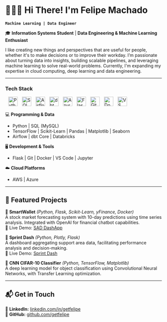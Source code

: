# 🧑🏼‍💻 Hi There! I'm Felipe Machado

**`Machine Learning | Data Engineer`**

🎓 **Information Systems Student** | **Data Engineering & Machine Learning Enthusiast**

I like creating new things and perspectives that are useful for people, whether it's to make decisions or to improve their workday.
I’m passionate about turning data into insights, building scalable pipelines, and leveraging machine learning to solve real-world problems. Currently, I'm expanding my expertise in cloud computing, deep learning and data engineering.

---

### Tech Stack

  <img alt="Python" title="Python" width="30px" style="padding-left: 10px;" src="https://cdn.jsdelivr.net/gh/devicons/devicon@latest/icons/python/python-original.svg"/>
  <img alt="SQL" title="SQL" width="30px" style="padding-left: 10px;" src="https://cdn.jsdelivr.net/gh/devicons/devicon@latest/icons/mysql/mysql-original.svg"/>
  <img alt="Airflow" title="Airflow" width="30px" style="padding-left: 10px;" src="https://cdn.jsdelivr.net/gh/devicons/devicon@latest/icons/apacheairflow/apacheairflow-original.svg"/>
  <img alt="dbt" title="dbt" width="30px" style="padding-left: 10px;" src="https://seeklogo.com/images/D/dbt-logo-500AB0BAA7-seeklogo.com.png"/>
  <img alt="Azure" title="Azure" width="30px" style="padding-left: 10px;" src="https://cdn.jsdelivr.net/gh/devicons/devicon@latest/icons/azure/azure-original.svg"/>
  <img alt="Flask" title="Flask" width="30px" style="padding-left: 10px;" src="https://cdn.jsdelivr.net/gh/devicons/devicon@latest/icons/flask/flask-original.svg"/>
  <img alt="Git" title="Git" width="30px" style="padding-left: 10px;" src="https://cdn.jsdelivr.net/gh/devicons/devicon@latest/icons/git/git-original.svg"/>
  <img alt="Docker" title="Docker" width="30px" style="padding-left: 10px;" src="https://cdn.jsdelivr.net/gh/devicons/devicon@latest/icons/docker/docker-original.svg"/>
  <img alt="VS Code" title="VS Code" width="30px" style="padding-left: 10px;" src="https://cdn.jsdelivr.net/gh/devicons/devicon@latest/icons/vscode/vscode-original.svg"/>
</p>

💻 **Programming & Data**

- Python | SQL (MySQL)
- TensorFlow | Scikit-Learn | Pandas | Matplotlib | Seaborn
- Airflow | dbt Core | Databricks

🖥️ **Development & Tools**

- Flask | Git | Docker | VS Code | Jupyter

☁️ **Cloud Platforms**

- AWS | Azure

---

## 📌 Featured Projects

🔹 **SmartWallet** _(Python, Flask, Scikit-Learn, yFinance, Docker)_  
 A stock market forecasting system with 10-day predictions using time series analysis. Integrated with OpenAI for financial chatbot capabilities.  
🔗 Live Demo: [SAD DashApp](https://felipe-machado-sistema-sad.onrender.com/)

🔹 **Sprint Dash** _(Python, Plotly, Flask)_  
 A dashboard aggregating support area data, facilitating performance analysis and decision-making.  
🔗 Live Demo: [Sprint Dash](https://felipe-machado-dash-sprint.onrender.com/)

🔹 **CNN CIFAR-10 Classifier** _(Python, TensorFlow, Matplotlib)_  
 A deep learning model for object classification using Convolutional Neural Networks, with Transfer Learning optimization.

---

## 📬 Get in Touch

📧 **LinkedIn:** [linkedin.com/in/getfelipe](https://www.linkedin.com/in/getfelipe/)  
🐙 **GitHub:** [github.com/getfelipe](https://github.com/getfelipe)
